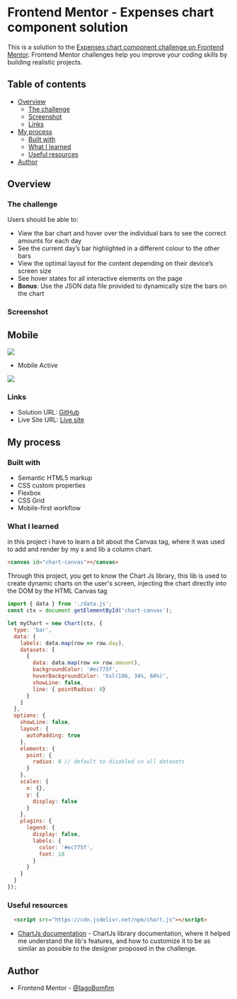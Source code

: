 # Frontend Mentor - Expenses chart component solution

This is a solution to the [Expenses chart component challenge on Frontend Mentor](https://www.frontendmentor.io/challenges/expenses-chart-component-e7yJBUdjwt). Frontend Mentor challenges help you improve your coding skills by building realistic projects. 

## Table of contents

- [Overview](#overview)
  - [The challenge](#the-challenge)
  - [Screenshot](#screenshot)
  - [Links](#links)
- [My process](#my-process)
  - [Built with](#built-with)
  - [What I learned](#what-i-learned)
  - [Useful resources](#useful-resources)
- [Author](#author)

## Overview

### The challenge

Users should be able to:

- View the bar chart and hover over the individual bars to see the correct amounts for each day
- See the current day’s bar highlighted in a different colour to the other bars
- View the optimal layout for the content depending on their device’s screen size
- See hover states for all interactive elements on the page
- **Bonus**: Use the JSON data file provided to dynamically size the bars on the chart

### Screenshot

## Mobile

![](/screenshots/screenshot-mobile.png)

- Mobile Active

![](/screenshots/screenshot-mobile-active.png)

### Links

- Solution URL: [GitHub](https://github.com/IagoBomfim/expenses-chart-component.git)
- Live Site URL: [Live site](https://charming-duckanoo-dce491.netlify.app/)

## My process

### Built with

- Semantic HTML5 markup
- CSS custom properties
- Flexbox
- CSS Grid
- Mobile-first workflow

### What I learned

in this project i have to learn a bit about the Canvas tag, where it was used to add and render by my s and lib a column chart.

```html
<canvas id="chart-canvas"></canvas>
```

Through this project, you get to know the Chart Js library, this lib is used to create dynamic charts on the user's screen, injecting the chart directly into the DOM by the HTML Canvas tag

```js
import { data } from './data.js';
const ctx = document.getElementById('chart-canvas');

let myChart = new Chart(ctx, {
  type: 'bar',
  data: {
    labels: data.map(row => row.day),
    datasets: [
      {
        data: data.map(row => row.amount),
        backgroundColor: '#ec775f',
        hoverBackgroundColor: 'hsl(186, 34%, 60%)',
        showLine: false,
        line: { pointRadius: 0}
      }
    ]
  },
  options: {
    showLine: false,
    layout: {
      autoPadding: true
    },
    elements: {
      point: {
        radius: 0 // default to disabled in all datasets
      }
    },
    scales: {
      x: {},
      y: {
        display: false
      }
    },
    plugins: {
      legend: {
        display: false,
        labels: {
          color: '#ec775f',
          font: 18
        }
      }
    }
  }
});
```

### Useful resources

```html
  <script src="https://cdn.jsdelivr.net/npm/chart.js"></script>
```

- [ChartJs documentation](https://www.chartjs.org/docs/latest/) - ChartJs library documentation, where it helped me understand the lib's features, and how to customize it to be as similar as possible to the designer proposed in the challenge.

## Author

- Frontend Mentor - [@IagoBomfim](https://www.frontendmentor.io/profile/IagoBomfim)
